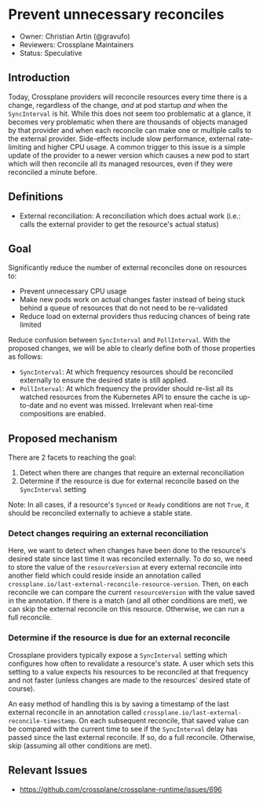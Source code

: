 # Prevent unnecessary reconciles
* Owner: Christian Artin (@gravufo)
* Reviewers: Crossplane Maintainers
* Status: Speculative

## Introduction

Today, Crossplane providers will reconcile resources every time there is a change, regardless of the change, _and_ at pod startup _and_ when the `SyncInterval` is hit.
While this does not seem too problematic at a glance, it becomes very problematic when there are thousands of objects managed by that provider and when each reconcile can make one or multiple calls to the external provider.
Side-effects include slow performance, external rate-limiting and higher CPU usage.
A common trigger to this issue is a simple update of the provider to a newer version which causes a new pod to start which will then reconcile all its managed resources, even if they were reconciled a minute before.

## Definitions

- External reconciliation: A reconciliation which does actual work (i.e.: calls the external provider to get the resource's actual status)

## Goal

Significantly reduce the number of external reconciles done on resources to:
- Prevent unnecessary CPU usage
- Make new pods work on actual changes faster instead of being stuck behind a queue of resources that do not need to be re-validated
- Reduce load on external providers thus reducing chances of being rate limited

Reduce confusion between `SyncInterval` and `PollInterval`. With the proposed changes, we will be able to clearly define both of those properties as follows:
- `SyncInterval`: At which frequency resources should be reconciled externally to ensure the desired state is still applied.
- `PollInterval`: At which frequency the provider should re-list all its watched resources from the Kubernetes API to ensure the cache is up-to-date and no event was missed. Irrelevant when real-time compositions are enabled.

## Proposed mechanism

There are 2 facets to reaching the goal:
1. Detect when there are changes that require an external reconciliation
2. Determine if the resource is due for external reconcile based on the `SyncInterval` setting

Note: In all cases, if a resource's `Synced` or `Ready` conditions are not `True`, it should be reconciled externally to achieve a stable state.

### Detect changes requiring an external reconciliation

Here, we want to detect when changes have been done to the resource's desired state since last time it was reconciled externally.
To do so, we need to store the value of the `resourceVersion` at every external reconcile into another field which could reside inside an annotation called `crossplane.io/last-external-reconcile-resource-version`.
Then, on each reconcile we can compare the current `resourceVersion` with the value saved in the annotation. If there is a match (and all other conditions are met), we can skip the external reconcile on this resource.
Otherwise, we can run a full reconcile.

### Determine if the resource is due for an external reconcile

Crossplane providers typically expose a `SyncInterval` setting which configures how often to revalidate a resource's state.
A user which sets this setting to a value expects his resources to be reconciled at that frequency and not faster (unless changes are made to the resources' desired state of course).

An easy method of handling this is by saving a timestamp of the last external reconcile in an annotation called `crossplane.io/last-external-reconcile-timestamp`. On each subsequent reconcile, that saved value can be compared with the current time to see if the `SyncInterval` delay has passed since the last external reconcile.
If so, do a full reconcile. Otherwise, skip (assuming all other conditions are met).

## Relevant Issues

- https://github.com/crossplane/crossplane-runtime/issues/696
